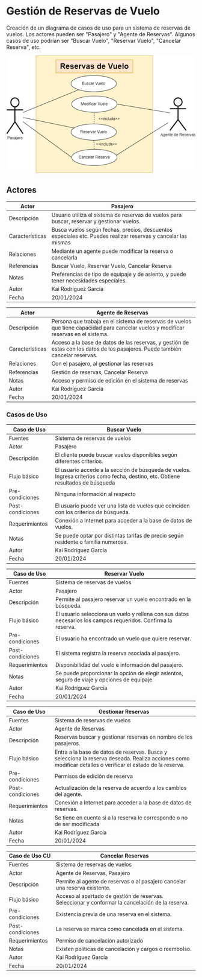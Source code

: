 # Gestión de Reservas de Vuelo

Creación de un diagrama de casos de uso para un sistema de reservas de vuelos. Los actores pueden ser "Pasajero" y "Agente de Reservas". Algunos casos de uso podrían ser "Buscar Vuelo", "Reservar Vuelo", "Cancelar Reserva", etc.

<img src="Diagramvuelo.drawio.png">

## Actores
|  Actor | Pasajero |
|---|---|
| Descripción  | Usuario utiliza el sistema de reservas de vuelos para buscar, reservar y gestionar vuelos. |
| Características  | Busca vuelos según fechas, precios, descuentos especiales etc. Puedes realizar reservas y cancelar las mismas |
| Relaciones | Mediante un agente puede modificar  la reserva o cancelarla |
| Referencias | Buscar Vuelo, Reservar Vuelo, Cancelar Reserva |
| Notas | Preferencias de tipo de equipaje y de asiento, y puede tener necesidades especiales. |
| Autor | Kai Rodríguez García |
| Fecha | 20/01/2024 |

|  Actor | Agente de Reservas |
|---|---|
| Descripción  | Persona que trabaja en el sistema de reservas de vuelos que tiene capacidad para cancelar vuelos y modificar reservas en el sistema. |
| Características  | Acceso a la base de datos de las reservas, y gestión de estas con los datos de los pasajeros. Puede también cancelar reservas. |
| Relaciones | Con el pasajero, al gestionar las reservas |
| Referencias | Gestión de reservas, Cancelar Reserva |
| Notas | Acceso y permiso de edición en el sistema de reservas |
| Autor | Kai Rodríguez García |
| Fecha | 20/01/2024 |

### Casos de Uso

|  Caso de Uso | Buscar Vuelo  |
|---|---|
| Fuentes  | Sistema de reservas de vuelos |
| Actor  | Pasajero  |
| Descripción | El cliente puede buscar vuelos disponibles según diferentes criterios.  |
| Flujo básico | El usuario accede a la sección de búsqueda de vuelos. Ingresa criterios como fecha, destino, etc. Obtiene resultados de búsqueda |
| Pre-condiciones | Ninguna información al respecto |
| Post-condiciones  | El usuario puede ver una lista de vuelos que coinciden con los criterios de búsqueda.  |
| Requerimientos | Conexión a Internet para acceder a la base de datos de vuelos.  |
| Notas | Se puede optar por distintas tarifas de precio según residente o familia numerosa. |
| Autor | Kai Rodríguez García |
| Fecha | 20/01/2024 |

|  Caso de Uso | Reservar Vuelo  |
|---|---|
| Fuentes  | Sistema de reservas de vuelos |
| Actor  | Pasajero  |
| Descripción | Permite al pasajero reservar un vuelo encontrado en la búsqueda.  |
| Flujo básico | El usuario selecciona un vuelo y rellena con sus datos necesarios los campos requeridos.  Confirma la reserva. |
| Pre-condiciones | El usuario ha encontrado un vuelo que quiere reservar. |
| Post-condiciones  | El sistema registra la reserva asociada al pasajero.  |
| Requerimientos | Disponibilidad del vuelo e información del pasajero.  |
| Notas | Se puede proporcionar la opción de elegir asientos, seguro de viaje y opciones de equipaje. |
| Autor | Kai Rodríguez García |
| Fecha | 20/01/2024 |

|  Caso de Uso | Gestionar Reservas  |
|---|---|
| Fuentes  | Sistema de reservas de vuelos |
| Actor  | Agente de Reservas  |
| Descripción | Reservas buscar y gestionar reservas en nombre de los pasajeros.  |
| Flujo básico | Entra a la base de datos de reservas.  Busca y selecciona la reserva deseada. Realiza acciones como modificar detalles o verificar el estado de la reserva. |
| Pre-condiciones | Permisos de edición de reserva |
| Post-condiciones  | Actualización de la reserva de acuerdo a los cambios del agente.  |
| Requerimientos | Conexión a Internet para acceder a la base de datos de reservas.  |
| Notas | Se tiene en cuenta si a la reserva le corresponde o no de ser modificada | 
| Autor | Kai Rodríguez García |
| Fecha | 20/01/2024 |

|  Caso de Uso	CU | Cancelar Reservas  |
|---|---|
| Fuentes  | Sistema de reservas de vuelos |
| Actor  | Agente de Reservas, Pasajero  |
| Descripción | Permite al agente de reservas o al pasajero cancelar una reserva existente.  |
| Flujo básico |  Acceso al apartado de gestión de reservas. Seleccionar y conformar la cancelación de la reserva. |
| Pre-condiciones | Existencia previa de una reserva en el sistema. |
| Post-condiciones  | La reserva se marca como cancelada en el sistema.  |
| Requerimientos | Permiso de cancelación autorizado |
| Notas | Existen políticas de cancelación y cargos o reembolso. |
| Autor | Kai Rodríguez García |
| Fecha | 20/01/2024 |
